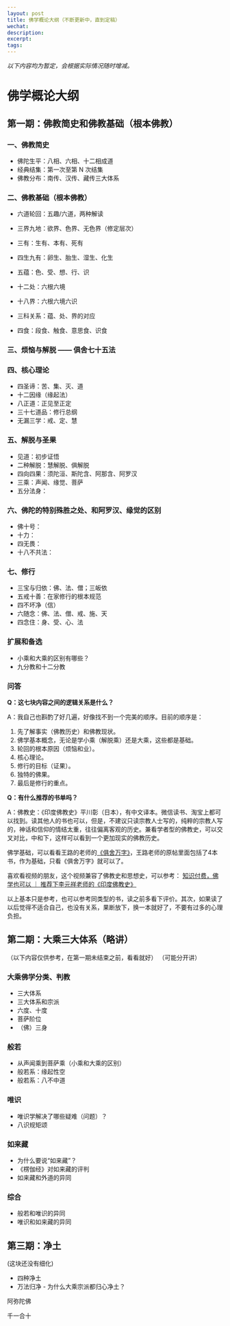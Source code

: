```yaml
---
layout: post
title: 佛学概论大纲（不断更新中，直到定稿）
wechat: 
description: 
excerpt: 
tags:
---
```


*以下内容均为暂定，会根据实际情况随时增减。*

# 佛学概论大纲

## 第一期：佛教简史和佛教基础（根本佛教）

### 一、佛教简史
* 佛陀生平：八相、六相、十二相成道
* 经典结集：第一次至第 N 次结集
* 佛教分布：南传、汉传、藏传三大体系

### 二、佛教基础（根本佛教）
* 六道轮回：五趣/六道，两种解读
* 三界九地：欲界、色界、无色界（修定层次）
* 三有：生有、本有、死有
* 四生九有：卵生、胎生、湿生、化生

* 五蕴：色、受、想、行、识
* 十二处：六根六境
* 十八界：六根六境六识
* 三科关系：蕴、处、界的对应

* 四食：段食、触食、意思食、识食

### 三、烦恼与解脱 —— 俱舍七十五法

### 四、核心理论

* 四圣谛：苦、集、灭、道
* 十二因缘（缘起法）
* 八正道：正见至正定
* 三十七道品：修行总纲
* 无漏三学：戒、定、慧

### 五、解脱与圣果

* 见道：初步证悟
* 二种解脱：慧解脱、俱解脱
* 四向四果：须陀洹、斯陀含、阿那含、阿罗汉
* 三乘：声闻、缘觉、菩萨
* 五分法身：

### 六、佛陀的特别殊胜之处、和阿罗汉、缘觉的区别

* 佛十号：
* 十力：
* 四无畏：
* 十八不共法：

### 七、修行

* 三宝与归依：佛、法、僧；三皈依
* 五戒十善：在家修行的根本规范
* 四不坏净（信）
* 六随念：佛、法、僧、戒、施、天
* 四念住：身、受、心、法

### 扩展和备选

* 小乘和大乘的区别有哪些？
* 九分教和十二分教

### 问答

**Q：这七块内容之间的逻辑关系是什么？**

A：我自己也斟酌了好几遍，好像找不到一个完美的顺序。目前的顺序是：
1. 先了解事实（佛教历史）和佛教现状。
2. 佛学基本概念，无论是学小乘（解脱乘）还是大乘，这些都是基础。
3. 轮回的根本原因（烦恼和业）。
4. 核心理论。
5. 修行的目标（证果）。
6. 独特的佛果。
7. 最后是修行的重点。

**Q：有什么推荐的书单吗？**

A：佛教史：《印度佛教史》平川彰（日本），有中文译本。微信读书、淘宝上都可以找到。读其他人的书也可以，但是，不建议只读宗教人士写的，纯粹的宗教人写的，神话和信仰的情结太重，往往偏离客观的历史。兼看学者型的佛教史，可以交叉对比，中和下，这样可以看到一个更加现实的佛教历史。

佛学基础，可以看看王路的老师的[《俱舍万字》](https://mp.weixin.qq.com/s/5UjX3u526QRp7-pMe_N-9g)，王路老师的原帖里面包括了4本书，作为基础，只看《俱舍万字》就可以了。

喜欢看视频的朋友，这个视频兼容了佛教史和思想史，可以参考：
[知识付费，佛学也可以 ｜ 推荐下李元祥老师的《印度佛教史》](https://mp.weixin.qq.com/s/t-jmTYPELNy3w73fvkULng)

以上基本只是参考，也可以参考同类型的书，读之前多看下评价。其次，如果读了以后觉得不适合自己，也没有关系，果断放下，换一本就好了，不要有过多的心理负担。



## 第二期：大乘三大体系（略讲）
（以下内容仅供参考，在第一期未结束之前，看看就好）
（可能分开讲）

### 大乘佛学分类、判教
* 三大体系
* 三大体系和宗派
* 六度、十度
* 菩萨阶位
* （佛）三身

### 般若
* 从声闻乘到菩萨乘（小乘和大乘的区别）
* 般若系：缘起性空
* 般若系：八不中道

### 唯识
* 唯识学解决了哪些疑难（问题）？
* 八识规矩颂

### 如来藏
* 为什么要说“如来藏”？
* 《楞伽经》对如来藏的评判
* 如来藏和外道的异同

### 综合
* 般若和唯识的异同
* 唯识和如来藏的异同

## 第三期：净土
(这块还没有细化)

* 四种净土
* 万法归净 - 为什么大乘宗派都归心净土？


阿弥陀佛

千一合十

